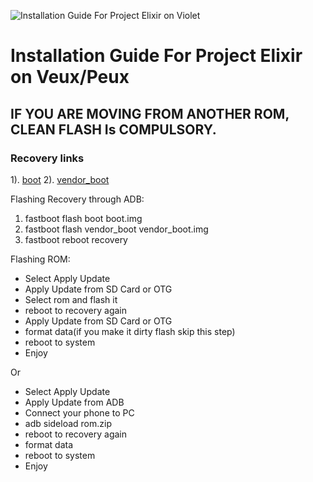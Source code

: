 ![Installation Guide For Project Elixir on Violet](https://i.imgur.com/5PIB1RV.jpg "Installation")

# Installation Guide For Project Elixir on Veux/Peux

## IF YOU ARE MOVING FROM ANOTHER ROM, CLEAN FLASH Is COMPULSORY.

### Recovery links
1). [boot](https://sourceforge.net/projects/ashish-builds/files/Veux-Recovery/boot.img/download)
2). [vendor_boot](https://sourceforge.net/projects/ashish-builds/files/Veux-Recovery/vendor_boot.img/download)

Flashing Recovery through ADB:
1. fastboot flash boot boot.img
2. fastboot flash vendor_boot  vendor_boot.img
4. fastboot reboot recovery

Flashing ROM:
* Select Apply Update
* Apply Update from SD Card or OTG
* Select rom and flash it
* reboot to recovery again
* Apply Update from SD Card or OTG
* format data(if you make it dirty flash skip this step)
* reboot to system
* Enjoy

Or

* Select Apply Update
* Apply Update from ADB
* Connect your phone to PC
* adb sideload rom.zip
* reboot to recovery again
* format data
* reboot to system
* Enjoy
